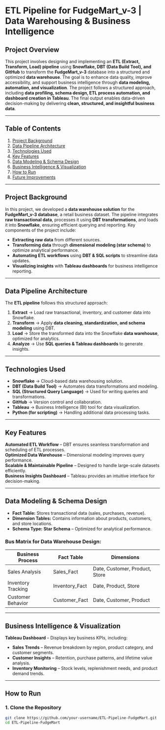# **ETL Pipeline for FudgeMart_v-3 | Data Warehousing & Business Intelligence**

## **Project Overview**  
This project involves designing and implementing an **ETL (Extract, Transform, Load) pipeline** using **Snowflake, DBT (Data Build Tool), and GitHub** to transform the **FudgeMart_v-3** database into a structured and optimized **data warehouse**. The goal is to enhance data quality, improve accessibility, and support business intelligence through **data modeling, automation, and visualization**. The project follows a structured approach, including **data profiling, schema design, ETL process automation, and dashboard creation in Tableau**. The final output enables data-driven decision-making by delivering **clean, structured, and insightful business data**.

---

## **Table of Contents**  
1. [Project Background](#project-background)  
2. [Data Pipeline Architecture](#data-pipeline-architecture)  
3. [Technologies Used](#technologies-used)  
4. [Key Features](#key-features)  
5. [Data Modeling & Schema Design](#data-modeling--schema-design)  
6. [Business Intelligence & Visualization](#business-intelligence--visualization)  
7. [How to Run](#how-to-run)  
8. [Future Improvements](#future-improvements)  

---

## **Project Background**  
In this project, we developed a **data warehouse solution** for the **FudgeMart_v-3 database**, a retail business dataset. The pipeline integrates **raw transactional data**, processes it using **DBT transformations**, and loads it into **Snowflake**, ensuring efficient querying and reporting. Key components of the project include:
- **Extracting raw data** from different sources.  
- **Transforming data** through **dimensional modeling (star schema)** to optimize analytical performance.  
- **Automating ETL workflows** using **DBT & SQL scripts** to streamline data updates.  
- **Visualizing insights** with **Tableau dashboards** for business intelligence reporting.  

---

## **Data Pipeline Architecture**  
The **ETL pipeline** follows this structured approach:
1. **Extract** → Load raw transactional, inventory, and customer data into Snowflake.  
2. **Transform** → Apply **data cleaning, standardization, and schema modeling** using DBT.  
3. **Load** → Store the transformed data into the Snowflake **data warehouse**, optimized for analytics.  
4. **Analyze** → Use **SQL queries & Tableau dashboards** to generate insights.  

---

## **Technologies Used**  
- **Snowflake** → Cloud-based data warehousing solution.  
- **DBT (Data Build Tool)** → Automates data transformations and modeling.  
- **SQL (Structured Query Language)** → Used for writing queries and transformations.  
- **GitHub** → Version control and collaboration.  
- **Tableau** → Business Intelligence (BI) tool for data visualization.  
- **Python (for scripting)** → Handling additional data processing tasks.  

---

## **Key Features**  
 **Automated ETL Workflow** – DBT ensures seamless transformation and scheduling of ETL processes.  
 **Optimized Data Warehouse** – Dimensional modeling improves query performance.  
 **Scalable & Maintainable Pipeline** – Designed to handle large-scale datasets efficiently.  
 **Business Insights Dashboard** – Tableau provides an intuitive interface for decision-making.  

---

## **Data Modeling & Schema Design**  
- **Fact Table:** Stores transactional data (sales, purchases, revenue).  
- **Dimension Tables:** Contains information about products, customers, and store locations.  
- **Schema Type:** **Star Schema** – Optimized for analytical performance.  

### **Bus Matrix for Data Warehouse Design:**  
| Business Process | Fact Table | Dimensions |
|-----------------|-----------|------------|
| Sales Analysis | Sales_Fact | Date, Customer, Product, Store |
| Inventory Tracking | Inventory_Fact | Date, Product, Store |
| Customer Behavior | Customer_Fact | Date, Customer, Product |

---

## **Business Intelligence & Visualization**  
 **Tableau Dashboard** – Displays key business KPIs, including:
- **Sales Trends** – Revenue breakdown by region, product category, and customer segments.  
- **Customer Insights** – Retention, purchase patterns, and lifetime value analysis.  
- **Inventory Monitoring** – Stock levels, replenishment needs, and product demand trends.  

---

## **How to Run**  
### **1. Clone the Repository**  
```bash
git clone https://github.com/your-username/ETL-Pipeline-FudgeMart.git
cd ETL-Pipeline-FudgeMart


